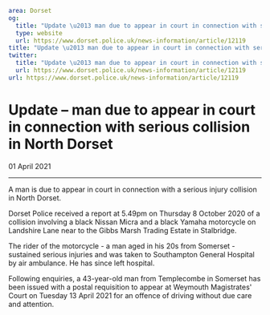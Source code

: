 ```yaml
area: Dorset
og:
  title: "Update \u2013 man due to appear in court in connection with serious collision in North Dorset"
  type: website
  url: https://www.dorset.police.uk/news-information/article/12119
title: "Update \u2013 man due to appear in court in connection with serious collision in North Dorset |"
twitter:
  title: "Update \u2013 man due to appear in court in connection with serious collision in North Dorset"
  url: https://www.dorset.police.uk/news-information/article/12119
url: https://www.dorset.police.uk/news-information/article/12119
```

# Update – man due to appear in court in connection with serious collision in North Dorset

01 April 2021

* * *

A man is due to appear in court in connection with a serious injury collision in North Dorset.

Dorset Police received a report at 5.49pm on Thursday 8 October 2020 of a collision involving a black Nissan Micra and a black Yamaha motorcycle on Landshire Lane near to the Gibbs Marsh Trading Estate in Stalbridge.

The rider of the motorcycle - a man aged in his 20s from Somerset - sustained serious injuries and was taken to Southampton General Hospital by air ambulance. He has since left hospital.

Following enquiries, a 43-year-old man from Templecombe in Somerset has been issued with a postal requisition to appear at Weymouth Magistrates' Court on Tuesday 13 April 2021 for an offence of driving without due care and attention.
